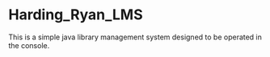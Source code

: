 # Harding_Ryan_LMS
This is a simple java library management system designed to be operated in the console.
